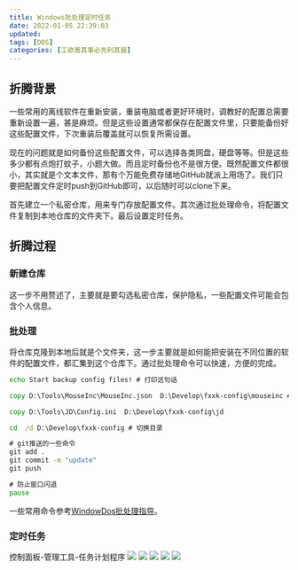 ```yaml
---
title: Windows批处理定时任务
date: 2022-01-05 22:39:03
updated: 
tags: [DOS]
categories: [工欲善其事必先利其器]
---
```


## 折腾背景
一些常用的离线软件在重新安装，重装电脑或者更好环境时，调教好的配置总需要重新设置一遍，甚是麻烦。但是这些设置通常都保存在配置文件里，只要能备份好这些配置文件，下次重装后覆盖就可以恢复所需设置。

现在的问题就是如何备份这些配置文件，可以选择各类网盘，硬盘等等。但是这些多少都有点炮打蚊子，小题大做。而且定时备份也不是很方便。既然配置文件都很小，其实就是个文本文件，那有个万能免费存储地GitHub就派上用场了。我们只要把配置文件定时push到GitHub即可，以后随时可以clone下来。

首先建立一个私密仓库，用来专门存放配置文件。其次通过批处理命令，将配置文件复制到本地仓库的文件夹下。最后设置定时任务。

## 折腾过程
### 新建仓库
这一步不用赘述了，主要就是要勾选私密仓库，保护隐私，一些配置文件可能会包含个人信息。

### 批处理
将仓库克隆到本地后就是个文件夹，这一步主要就是如何能把安装在不同位置的软件的配置文件，都汇集到这个仓库下。通过批处理命令可以快速，方便的完成。

```bat
echo Start backup config files! # 打印这句话

copy D:\Tools\MouseInc\MouseInc.json  D:\Develop\fxxk-config\mouseinc # 将前者复制到后者

copy D:\Tools\JD\Config.ini  D:\Develop\fxxk-config\jd

cd  /d D:\Develop\fxxk-config # 切换目录

# git推送的一些命令
git add .   
git commit -m "update"
git push

# 防止窗口闪退
pause
```
一些常用命令参考[WindowDos批处理指导](https://gist.github.com/675816156/7bcec2bc6f45faa64acdb75acfef6912)。

### 定时任务

控制面板-管理工具-任务计划程序
![](https://picbed-1311007548.cos.ap-shanghai.myqcloud.com/markdown_picbed/img/202201052247765.png)
![](https://picbed-1311007548.cos.ap-shanghai.myqcloud.com/markdown_picbed/img/202201052247153.png)
![](https://picbed-1311007548.cos.ap-shanghai.myqcloud.com/markdown_picbed/img/202201052247889.png)
![](https://picbed-1311007548.cos.ap-shanghai.myqcloud.com/markdown_picbed/img/202201052248070.png)
![](https://picbed-1311007548.cos.ap-shanghai.myqcloud.com/markdown_picbed/img/202201052248353.png)